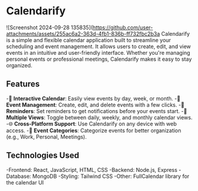 # Calendarify
![Screenshot 2024-09-28 135835](https://github.com/user-attachments/assets/255ac6a2-363d-4fb1-836b-ff732fbc2b3a
Calendarify is a simple and flexible calendar application built to streamline your scheduling and event management. It allows users to create, edit, and view events in an intuitive and user-friendly interface. Whether you're managing personal events or professional meetings, Calendarify makes it easy to stay organized.

## Features
-📅 **Interactive Calendar**: Easily view events by day, week, or month.
-📝 **Event Management**: Create, edit, and delete events with a few clicks.
-🔔 **Reminders**: Set reminders to get notifications before your events start.
-📆 **Multiple Views**: Toggle between daily, weekly, and monthly calendar views.
-🌐 **Cross-Platform Support**: Use Calendarify on any device with web access.
-📌 **Event Categories**: Categorize events for better organization (e.g., Work, Personal, Meetings).

## Technologies Used
-Frontend: React, JavaScript, HTML, CSS
-Backend: Node.js, Express
-Database: MongoDB
-Styling: Tailwind CSS
-Other: FullCalendar library for the calendar UI

